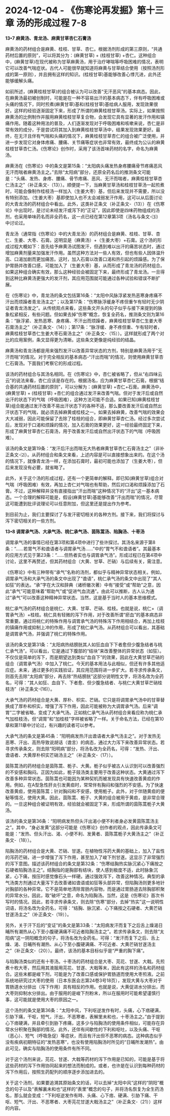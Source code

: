 # 2024-12-04 - 《伤寒论再发掘》第十三章 汤的形成过程 7-8

**13•7 麻黄汤、青龙汤、麻黄甘草杏仁石膏汤**

麻黄汤的药材组合是麻黄、桂枝、甘草、杏仁。根据汤剂形成的第三原则，“共通药材后置的原则”，可以将其分为：(麻黄甘草) + (桂枝甘草) +杏仁。这种组合中，(麻黄甘草)在现代被称为甘草麻黄汤，用于治疗哮喘等呼吸困难的情况，表明它可以改善气喘症状。古代人可能很早就知道将麻黄与甘草结合使用（按照汤剂形成的第一原则），并且拥有这样的知识。(桂枝甘草)基能够改善心悸亢进，此外还能够缓解头痛。

如前所述，(麻黄桂枝甘草)的组合被认为可以改善“无汗恶风”的基本病态。因此，在麻黄汤最初被创制时，可能是在一种不容易出汗的基本病态下，伴有呼吸困难或头痛的情况下，同时煎煮(麻黄甘草)基和(桂枝甘草)基给病人服用，发现效果很好。这样的经验逐渐固定下来，形成了所谓的麻黄桂枝甘草汤。实际上，如果按照麻黄汤的比例制作并服用麻黄桂枝甘草复合物，会发现它具有显著的发汗作用和镇痛作用。随着这种用法的普及，人们逐渐发现对于呼吸困难和咳嗽来说，杏仁是非常有效的成分，于是尝试将其加入到麻黄桂枝甘草汤中，结果发现效果更好。最终，在无汗且伴有气喘和头痛的情况下，麻黄桂枝甘草杏仁的组合被广泛使用，并进一步发现它对身体疼痛、腰痛、关节痛等症状也非常有效，最终成为公认的麻黄桂枝甘草杏仁汤。《伤寒论》创作时，采用了该汤首味药材的名字，命名为麻黄汤。

麻黄汤在《伤寒论》中的条文是第15条：“太阳病头痛发热身疼腰痛骨节疼痛恶风无汗而喘者麻黄汤主之。”去除“太阳病”部分，还原全药名后的推测条文可能是：“头痛、发热、身疼、腰痛、骨节疼痛、恶风、无汗而喘者，麻黄桂枝甘草杏仁汤主之”（补正条文-（13））。顺便提一下，当麻黄甘草汤和桂枝甘草汤一起煎煮时，可能会像制作桂枝汤一样加入（生姜大枣）基，但后来发现并不需要，所以没有特别添加。（生姜大枣）基即使加入也不太会减弱发汗作用，这可以从后面讨论的大青龙汤的药材组合中看出。此外，这类补正条文（补正条文-（13））在《伤寒论》中出现时，是讨论未经发汗或泻下的“正证”，因此即使是四味药物组成的汤剂，也采用单味药名而非全药名，这一点已经在第12章第3项（汤名与条文-⑶）中讨论过。

青龙汤（通常指《伤寒论》中的大青龙汤）的药材组合是麻黄、桂枝、甘草、杏仁、生姜、大枣、石膏。这明显是（麻黄汤）+（生姜大枣）+石膏。这个汤的形成过程大概如下：首先给予麻黄汤试图发汗，但遇到难以出汗的痛苦状态时，通过增加麻黄剂量来加强发汗作用。虽然这种方法对一些人有效，但也有些人因体温升高、口渴加剧而更加痛苦。这时，加入石膏以改善口渴和热引起的烦躁感。为了保护胃肠并改善口感，可能加入了（生姜大枣）基，从而形成了青龙汤的药材组合。如果这种组合确实有效，那么这种经验会被固定下来，最终形成了青龙汤。一旦得到这种比麻黄汤更强大的发汗剂，其应用范围就可能通过各种试验和错误不断扩展。

在《伤寒论》中，青龙汤的条文包括第16条：“太阳中风脉浮紧发热恶寒身疼痛不汗出而烦躁者青龙汤主之”；以及第17条：“伤寒脉浮缓身不疼但重乍有轻时无少阴证者青龙汤发之”。从传统观点来看，这些条文开头的句子似乎与接下来提到的脉象松紧相反，有些问题。但如果去掉“伤寒”概念，恢复全药名，推测条文则为第16条：“脉浮紧、发热恶寒、身疼痛、不汗出而烦躁者，麻黄桂枝甘草杏仁生姜大枣石膏汤主之”（补正条文-（14））；第17条：“脉浮缓、身不疼但重、乍有轻时者，麻黄桂枝甘草杏仁生姜大枣石膏汤主之”（补正条文-（15））。这样就形成了两个对比的应用案例，条文显得更为清晰。这些条文更像是纯经验的结晶。

麻黄汤和青龙汤都是用来强烈发汗以改善异常状态的方剂，特别是麻黄汤用于“无汗而喘”的情况。对于完全相反的基本病态-“汗出而喘”的情况，则使用麻黄甘草杏仁石膏汤。下面我们考察它的形成过程。

该汤的药材组合与其汤名相同。在《伤寒论》中，杏仁被省略了，但从“右四味云云”的说法来看，杏仁应该是存在的。根据汤名，应为麻黄甘草杏仁石膏。根据“结合基的共通药材后置的原则”，可以分解为：(麻黄甘草) +杏仁+石膏。麻黄汤中，(麻黄甘草) + (桂枝甘草) +杏仁的组合通过发汗来改善气喘。但对于发汗后或自然出汗的状态下的气喘（呼吸困难），这种方法可能不合适。如果已知(麻黄桂枝甘草)组合能通过发汗改善不易出汗状态下的各种不适，那么要改善发汗后或自然出汗状态下的气喘，就必须去掉麻黄或桂枝之一。如果去掉麻黄，改善气喘的效果会大大减弱，因此可能保留了去除了桂枝的组合，即麻黄甘草杏仁汤。经过多次尝试后，发现对于口渴和烦躁的情况，加入石膏的效果更好，这一经验最终固定下来，形成了麻黄甘草杏仁石膏汤，用于改善发汗后或自然出汗状态下的气喘（呼吸困难）。

该汤的条文是第19条：“发汗后汗出而喘无大热者麻黄甘草杏仁石膏汤主之”（非补正条文-⑵）。从药材组合和条文来看，上述内容是可以直接想象出来的。在这个汤的情况下，就像青龙汤一样，在添加石膏时，最初可能也添加了（生姜大枣），但后来发现没有必要，就省略了。

此外，关于这个汤的形成过程，还有一个更简单的解释。即已知(麻黄甘草)组合对气喘（呼吸困难）有效，再加上杏仁对气喘也有帮助，然后对口渴和烦躁添加了石膏。不过，这种解释并没有直接指出“汗出而喘”这种情况下的“汗出”这一基本病态。一个合理的解释可能是，假设(麻黄甘草)基能够改善“汗出而喘”的情况，尽管这可能遭到批评说理论可以任意附加，但这里还是提出作为参考。

到目前为止，我们主要探讨了与发汗密切相关的各种方剂。接下来，我们将探讨与泻下密切相关的一些方剂。

**13•8 调胃承气汤、大承气汤、桃仁承气汤、茵陈蒿汤、陷胸汤、十枣汤**

调胃承气汤的事情已经在第3项和第4项中进行了些许探讨。其汤名来源于第8条：“……若胃气不和谵语者与调胃承气汤……”中的“胃气不和谵语者”。其最基本的应用方式见于第23条：“……但热者实也与调胃承气汤”。形成过程已在第4项中讨论，这里不再赘述，但其药材组合（大黄、甘草、芒硝）与后续有关，需注意。

《伤寒论》中有三种带有“承气”名称的汤剂，都似乎与精神异常状态相关。例如，调胃承气汤和大承气汤的条文中出现了“谵语”，桃仁承气汤的条文中出现了“其人如狂”的表达。“承”字在大汉和辞典（诸桥辙次著）中有“接受”或“帮助”之意，因此“承气”可能意味着“帮助气”或“促进气血流通”。由此可以推断，古人认为通过“承气”可以改善这种精神异常状态。当然，这是基于当时人的基本思维模式。

桃仁承气汤的药材组合是桃仁、大黄、甘草、芒硝、桂枝。也就是说，桃仁+（调胃承气汤）+桂枝。桃仁具有轻微的泻下作用，对于改善所谓“瘀血”的基本病态非常重要。通过将桃仁的特殊作用与调胃承气汤的特殊泻下作用相结合，再加上桂枝的镇痛作用或抑制上冲的作用，形成了桃仁承气汤。从药材组合可以看出，其基础是调胃承气汤，并强调了桃仁的特殊作用。

该汤的条文是第31条：“太阳病热结膀胱其人如狂血自下下者愈但少腹急结者与桃仁承气汤”。可以看出，它是通过下腹部的“结块”来改善整体的异常状态（如狂）。不仅仅是简单的泻下，而是期望达到类似“血自下”的效果，因此在大黄甘草芒硝的组合（调胃承气汤）中加入了桃仁。今天的基本用法与此相似，但还有许多其他适应症。未来，通过更多的实践验证，其应用范围将进一步扩大。若寻求传承条文，则首先去除“太阳病”部分，再去除“热结膀胱”这部分说明性文字，将汤名改为全药名，可得：“其人如狂、血自下、下者愈、但少腹急结者、与桃仁大黄甘草芒硝桂枝汤”（补正条文-(16)）。

大承气汤的药材组合是大黄、厚朴、枳实、芒硝。它只是将调胃承气汤中的甘草替换成了厚朴和枳实，增强了泻下作用，因此可能被称为大调胃承气汤。后来“调胃”二字被省略，变成了大承气汤。正如桃仁承气汤从药材组合来看应称为桃仁承气加桂枝汤，但“调胃”和“加桂枝”字样被省略了一样。关于命名方法，已经在第10章和第11章中讨论过，有兴趣的读者可以参考。

大承气汤的条文是第45条：“阳明病发热汗出谵语者大承气汤主之”。对于发热无恶寒、汗出、高热导致说胡话（谵言）的病态，通过大力泻下来改善异常状态。若寻求传承条文，则去除“阳明病”部分，将汤名改为全药名，可得：“发热、汗出、谵语者、大黄厚朴枳实芒硝汤主之”（补正条文-（17））。

茵陈蒿汤的药材组合是茵陈蒿、栀子、大黄。栀子似乎被古人认识到可以改善强烈的不安感和胸闷。正因为如此，栀子豉汤类主要用于改善这种状态。大黄通过泻下改善多种异常状态。茵陈蒿也可能因为某种契机而被发现具有快速改善黄疸的作用。例如，在A型急性肝炎引发黄疸时，常常伴有胸闷和强烈的不安感。为了快速改善黄疸，使用茵陈蒿；针对胸闷和不安感，使用栀子。此外，对于伴随黄疸的便秘等情况，使用大黄。因此，茵陈蒿、栀子、大黄的组合被用于黄疸，是非常合理的。一旦这种组合被证明有效，经验就会被固定下来，形成所谓的茵陈蒿栀子大黄汤。

该汤的条文是第36条：“阳明病发热但头汗出渴小便不利者身必发黄茵陈蒿汤主之”。其中，“身必发黄”这部分可能是《伤寒论》创作者的观点，因此传承条文可能是：“发热、但头汗出、渴、小便不利、发黄者、茵陈蒿栀子大黄汤主之”（补正条文-（18））。

陷胸汤的药材组合是大黄、芒硝、甘遂。在植物性泻药大黄的基础上，加入了盐性的泻药芒硝，进一步增强了泻下作用，甚至加入了峻下剂甘遂。这显示了非常强烈的泻下意图。描述该药材组合的条文是第32条：“伤寒结胸热实脉沉紧心下痛按之石硬者陷胸汤主之”。结胸指的是胸部有结块，使人感到极度不适，此时脉象沉紧，心下痛，按压时感觉像石头一样硬。通过强效泻下，改善这种情况。典型的承气汤类方剂通过大量泻下去改善诸如谵语或如狂等头部异常，但陷胸汤则更多地针对胸部的各种异常。它不是简单地清除胃肠内容物，而是通过胃肠道去除胸部积聚的异常水分。因此，取“破坏”之意，命名为陷胸汤。当然，这是《伤寒论》首次书写时的情况。因此，若寻求传承条文，则去除“伤寒”部分，去掉“热实”这一说明性词语，将汤名改为全药名，可得：“结胸、脉沉紧、心下痛按之石硬者、大黄芒硝甘遂汤主之”（补正条文-（19））。

另外，关于汗下后的“变证”的条文是第33条：“太阳病发汗而复下之后舌上燥渴日晡所有潮热从心下至小腹硬满痛不可近者陷胸汤主之”。若求传承条文，则去除“太阳病”这一阴阳概念的句子，将汤名改为全药名，可得：“发汗而复下之后、舌上燥、渴、日晡所有潮热、从心下至小腹硬满痛、不可近者、大黄芒硝甘遂汤主之”（补正条文-（20））。最终，该汤的基本目标似乎是“严重的胸下痛”。

与陷胸汤类似的还有十枣汤。十枣汤的药材组合是大枣、芫花、甘遂、大戟。先煎煮十枚大枣，然后用其液服用芫花、甘遂、大戟等末，因此有这样的汤名和药材组合。这些末都是峻下剂，可能是为了改善口感或保护胃肠道而使用大枣煎液。之前系统地研究过大枣的使用（日本东医会志第24卷3号18页），发现大黄与大枣对于胃肠道水分排出（泻下作用）具有相反的作用。也就是说，大黄促进水分排出，而大枣则抑制水分排出。由于服用的是峻下剂粉末，所以在服用时可能希望谨慎行事，这可能就是使用大枣的原因之一。

这个汤剂的条文是第36条：“太阳中风，下利呕逆发作有时，头痛，心下痞硬满，引胁下痛，干呕，短气，汗出，不恶寒者，表解里未和也，十枣汤主之。”由于提到心下痞硬满，并且牵引到胁下疼痛，这多少与陷胸汤的使用条件相似，可能存在异常水分积聚在胸部的情况。此外，还伴有间歇性的下利和呕吐，以及头痛、干呕（恶心）、短气（呼吸急促）等症状，而且有汗出但不恶寒的病态。这种病态似乎没有疾病初期特征的“发热恶寒”，也没有使用陷胸汤时所见的“日晡所发潮热”。由此可见，确实与陷胸汤的使用条件有所不同。

对于这个汤剂来说，芫花、甘遂、大戟等药材的泻下作用是已知的，可能是基于将这些药材的泻下作用协同起来的想法而制成的。或者，也许是在认识到每种药材的泻下作用后，按照生药配列的顺序逐步添加进去的。

关于这个汤剂，如果要追溯其原始条文的话，可以去掉“太阳中风”这样的“阴阳”概念的句子以及“表解裏未和也”这样的“表里”概念的句子，并将汤名恢复为全生药汤名，那么就会变成：“下利呕逆发作有時、头痛、心下痞、硬满、引胁下痛、干呕、短气、汗出、不恶寒者、大枣芫花甘遂大戟汤主之”（补正条文-（21））这样的内容。